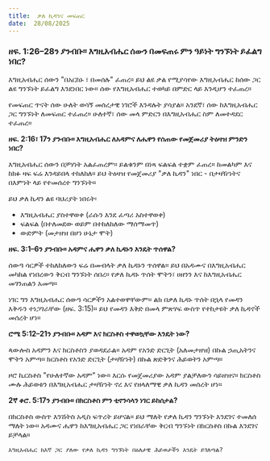 ```yaml
---
title:  ቃለ ኪዳንና መፍጠር
date:  28/08/2025
---
```


### ዘፍ. 1:26–28ን ያንብቡ። እግዚአብሔር ሰውን በመፍጠሩ ምን ዓይነት ግንኙነት ይፈልግ ነበር?

እግዚአብሔር ሰውን "በአርከኑ ፣ በመሰሉ" ፈጠረ። ይህ ልዩ ቃል የሚያሳየው እግዚአብሔር ከሰው ጋር ልዩ ግንኙነት ይፈልግ እንደነበር ነው። ሰው የእግዚአብሔር ተወካይ በምድር ላይ እንዲሆን ተፈጠረ።

የመፍጠር ጥናት ሰው ሁለት ወሳኝ መሰረታዊ ነገሮች እንዳሉት ያሳያል። አንደኛ፣ ሰው ከእግዚአብሔር ጋር ግንኙነት ለመፍጠር ተፈጠረ። ሁለተኛ፣ ሰው መላ ምድርን በእግዚአብሔር ስም ለመተዳደር ተፈጠረ።

**ዘፍ. 2:16፣ 17ን ያንብቡ። እግዚአብሔር ለአዳምና ለሔዋን የሰጠው የመጀመሪያ ትዕዛዝ ምንድን ነበር?**

እግዚአብሔር ሰውን በቻሃነት አልፈጠረም። ይልቁንም በነጻ ፍልፍል ተቋም ፈጠረ። ከመልካም እና ከክፉ ዛፍ ፍሬ እንዳይበላ ተከለከለ። ይህ ትዕዛዝ የመጀመሪያ "ቃለ ኪዳን" ነበር - በታዛዥነትና በእምነት ላይ የተመሰረተ ግንኙነት።

ይህ ቃለ ኪዳን ልዩ ባህሪያት ነበሩት፡
- እግዚአብሔር ያስተዋወቀ (ራሱን እንደ ፈጣሪ አስተዋወቀ)
- ፍልፍል (በተለመደው ወይም በተከለከለው ማሰማመጥ)
- ውድምት (መታዘዝ በሆነ ሁኔታ ሞት)

**ዘፍ. 3:1–6ን ያንብቡ። አዳምና ሔዋን ቃለ ኪዳኑን እንዴት ጥሰዋል?**

ሰውዓ ሳርዎች ተከለከለውን ፍሬ በመብላት ቃለ ኪዳኑን ጥሰዋል። ይህ በአዳሙና በእግዚአብሔር መካከል የነበረውን ቅርብ ግንኙነት ሰበረ። የቃለ ኪዳኑ ጥሰት ሞትን፣ ሀዘንን እና ከእግዚአብሔር መገንጠልን አመጣ።

ነገር ግን እግዚአብሔር ሰውዓ ሳርዎችን አልተወዋቸውም። ልክ በቃለ ኪዳኑ ጥሰት በኋላ የመዳን እቅዱን ተነጋገራቸው (ዘፍ. 3:15)። ይህ የመዳን እቅድ በመላ ምጽሃፍ ውስጥ የተከታዩት ቃለ ኪዳኖች መሰረት ሆነ።

**ሮሜ 5:12–21ን ያንብቡ። አዳም እና ክርስቶስ ተዋወኳቸው እንዴት ነው?**

ጳውሎስ አዳምን እና ክርስቶስን ያወዳደራል። አዳም የአንድ ድርጊት (አለመታዘዝ) በኩል ኃጢአትንና ሞትን አምጣ። ክርስቶስ የአንድ ድርጊት (ታዛዥነት) በኩል ጽድቅንና ሕይወትን አምጣ።

ዞሮ ኪርስቶስ "የሁለተኛው አዳም" ነው። እርሱ የመጀመሪያው አዳም ያልቻለውን ሳይዘዝና። ክርስቶስ ሙሉ ሕይወቱን በእግዚአብሔር ታዛዥነት ኖረ እና የዘላለማዊ ቃለ ኪዳን መሰረት ሆነ።

**2ኛ ቆሮ. 5:17ን ያንብቡ። በክርስቶስ ምን ቲኖንሳላን ነገር ይከሰታል?**

በክርስቶስ ውስጥ እንሽትስ አዲስ ፍጥረት ይሆናል። ይህ ማለት የቃለ ኪዳን ግንኙነት እንደገና ተመለሰ ማለት ነው። አዳሙና ሔዋን ከእግዚአብሔር ጋር የነበራቸው ቅርብ ግንኙነት በክርስቶስ በኩል እንደገና ይቻላል።

`እግዚአብሔር ከእኛ ጋር ያለው የቃለ ኪዳን ግንኙነት በዕለታዊ ሕይወታችን እንዴት ይገለጣል?`